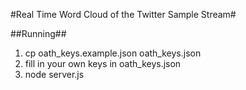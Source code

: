 #Real Time Word Cloud of the Twitter Sample Stream#

##Running##

1. cp oath_keys.example.json oath_keys.json
2. fill in your own keys in oath_keys.json
3. node server.js
